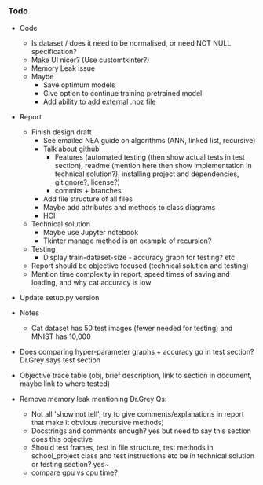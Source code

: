 ### Todo

- Code
  - Is dataset / does it need to be normalised, or need NOT NULL specification?
  - Make UI nicer? (Use customtkinter?)
  - Memory Leak issue
  - Maybe
    - Save optimum models
    - Give option to continue training pretrained model
    - Add ability to add external .npz file

- Report
  - Finish design draft
    - See emailed NEA guide on algorithms (ANN, linked list, recursive)
    - Talk about github
      - Features (automated testing (then show actual tests in test section), readme (mention here then show implementation in technical solution?), installing project and dependencies, gitignore?, license?)
      - commits + branches
    - Add file structure of all files
    - Maybe add attributes and methods to class diagrams
    - HCI
  - Technical solution
    - Maybe use Jupyter notebook
    - Tkinter manage method is an example of recursion?
  - Testing
    - Display train-dataset-size - accuracy graph for testing? etc
  - Report should be objective focused (technical solution and testing)
  - Mention time complexity in report, speed times of saving and loading, and why cat accuracy is low

- Update setup.py version

- Notes
  - Cat dataset has 50 test images (fewer needed for testing) and MNIST has 10,000

- Does comparing hyper-parameter graphs + accuracy go in test section? Dr.Grey says test section

- Objective trace table (obj, brief description, link to section in document, maybe link to where tested)
- Remove memory leak mentioning
Dr.Grey Qs:
  - Not all 'show not tell', try to give comments/explanations in report that make it obvious (recursive methods)
  - Docstrings and comments enough? yes but need to say this section does this objective
  - Should test frames, test in file structure, test methods in school_project class and test instructions etc be in technical solution or testing section? yes~
  - compare gpu vs cpu time?